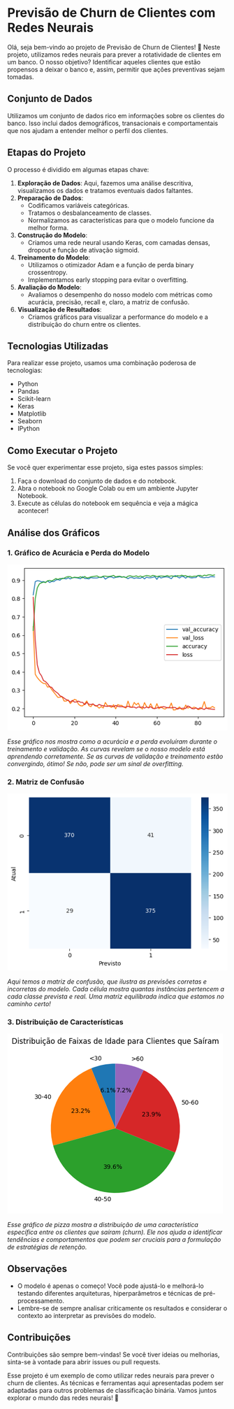 # Previsão de Churn de Clientes com Redes Neurais

Olá, seja bem-vindo ao projeto de Previsão de Churn de Clientes! 🚀 Neste projeto, utilizamos redes neurais para prever a rotatividade de clientes em um banco. O nosso objetivo? Identificar aqueles clientes que estão propensos a deixar o banco e, assim, permitir que ações preventivas sejam tomadas.

## Conjunto de Dados

Utilizamos um conjunto de dados rico em informações sobre os clientes do banco. Isso inclui dados demográficos, transacionais e comportamentais que nos ajudam a entender melhor o perfil dos clientes.

## Etapas do Projeto

O processo é dividido em algumas etapas chave:

1. **Exploração de Dados**: Aqui, fazemos uma análise descritiva, visualizamos os dados e tratamos eventuais dados faltantes.
2. **Preparação de Dados**: 
   - Codificamos variáveis categóricas.
   - Tratamos o desbalanceamento de classes.
   - Normalizamos as características para que o modelo funcione da melhor forma.
3. **Construção do Modelo**: 
   - Criamos uma rede neural usando Keras, com camadas densas, dropout e função de ativação sigmoid.
4. **Treinamento do Modelo**: 
   - Utilizamos o otimizador Adam e a função de perda binary crossentropy.
   - Implementamos early stopping para evitar o overfitting.
5. **Avaliação do Modelo**: 
   - Avaliamos o desempenho do nosso modelo com métricas como acurácia, precisão, recall e, claro, a matriz de confusão.
6. **Visualização de Resultados**: 
   - Criamos gráficos para visualizar a performance do modelo e a distribuição do churn entre os clientes.

## Tecnologias Utilizadas

Para realizar esse projeto, usamos uma combinação poderosa de tecnologias:

- Python
- Pandas
- Scikit-learn
- Keras
- Matplotlib
- Seaborn
- IPython

## Como Executar o Projeto

Se você quer experimentar esse projeto, siga estes passos simples:

1. Faça o download do conjunto de dados e do notebook.
2. Abra o notebook no Google Colab ou em um ambiente Jupyter Notebook.
3. Execute as células do notebook em sequência e veja a mágica acontecer!

## Análise dos Gráficos

### 1. Gráfico de Acurácia e Perda do Modelo

![Acurácia e Perda do Modelo](Imagens/valoresacuraciaperda.png)

*Esse gráfico nos mostra como a acurácia e a perda evoluíram durante o treinamento e validação. As curvas revelam se o nosso modelo está aprendendo corretamente. Se as curvas de validação e treinamento estão convergindo, ótimo! Se não, pode ser um sinal de overfitting.*

### 2. Matriz de Confusão

![Matriz de Confusão](Imagens/confmatrix.png)

*Aqui temos a matriz de confusão, que ilustra as previsões corretas e incorretas do modelo. Cada célula mostra quantas instâncias pertencem a cada classe prevista e real. Uma matriz equilibrada indica que estamos no caminho certo!*

### 3. Distribuição de Características

![Distribuição de Características](Imagens/grafpizza.png)

*Esse gráfico de pizza mostra a distribuição de uma característica específica entre os clientes que saíram (churn). Ele nos ajuda a identificar tendências e comportamentos que podem ser cruciais para a formulação de estratégias de retenção.*

## Observações

- O modelo é apenas o começo! Você pode ajustá-lo e melhorá-lo testando diferentes arquiteturas, hiperparâmetros e técnicas de pré-processamento.
- Lembre-se de sempre analisar criticamente os resultados e considerar o contexto ao interpretar as previsões do modelo.

## Contribuições

Contribuições são sempre bem-vindas! Se você tiver ideias ou melhorias, sinta-se à vontade para abrir issues ou pull requests.

Esse projeto é um exemplo de como utilizar redes neurais para prever o churn de clientes. As técnicas e ferramentas aqui apresentadas podem ser adaptadas para outros problemas de classificação binária. Vamos juntos explorar o mundo das redes neurais! 🌟
